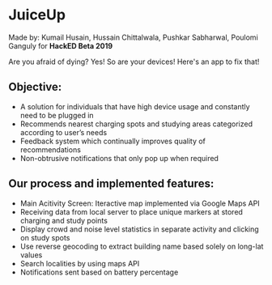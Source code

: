 # JuiceUp

Made by: Kumail Husain, Hussain Chittalwala, Pushkar Sabharwal, Poulomi Ganguly for **HackED Beta 2019**

Are you afraid of dying? Yes! So are your devices! Here's an app to fix that! 

## Objective:
- A solution for individuals that have high device usage and constantly need to be plugged in
- Recommends nearest charging spots and studying areas categorized according to user’s needs
- Feedback system which continually improves quality of recommendations
- Non-obtrusive notifications that only pop up when required

## Our process and implemented features:

- Main Acitivity Screen: Iteractive map implemented via Google Maps API
- Receiving data from local server to place unique markers at stored charging and study points
- Display crowd and noise level statistics in separate activity and clicking on study spots
- Use reverse geocoding to extract building name based solely on long-lat values
- Search localities by using maps API
- Notifications sent based on battery percentage
